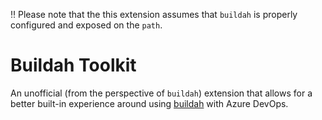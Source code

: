 ‼ Please note that the this extension assumes that `buildah` is properly configured and exposed on the `path`.

# Buildah Toolkit

An unofficial (from the perspective of `buildah`) extension that allows for a better built-in experience around using [buildah](https://buildah.io/) with Azure DevOps.